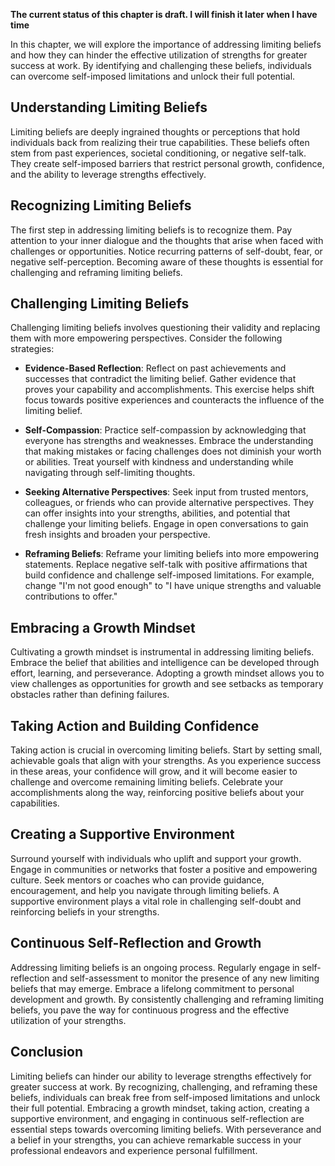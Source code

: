**The current status of this chapter is draft. I will finish it later when I have time**

In this chapter, we will explore the importance of addressing limiting beliefs and how they can hinder the effective utilization of strengths for greater success at work. By identifying and challenging these beliefs, individuals can overcome self-imposed limitations and unlock their full potential.

Understanding Limiting Beliefs
------------------------------

Limiting beliefs are deeply ingrained thoughts or perceptions that hold individuals back from realizing their true capabilities. These beliefs often stem from past experiences, societal conditioning, or negative self-talk. They create self-imposed barriers that restrict personal growth, confidence, and the ability to leverage strengths effectively.

Recognizing Limiting Beliefs
----------------------------

The first step in addressing limiting beliefs is to recognize them. Pay attention to your inner dialogue and the thoughts that arise when faced with challenges or opportunities. Notice recurring patterns of self-doubt, fear, or negative self-perception. Becoming aware of these thoughts is essential for challenging and reframing limiting beliefs.

Challenging Limiting Beliefs
----------------------------

Challenging limiting beliefs involves questioning their validity and replacing them with more empowering perspectives. Consider the following strategies:

* **Evidence-Based Reflection**: Reflect on past achievements and successes that contradict the limiting belief. Gather evidence that proves your capability and accomplishments. This exercise helps shift focus towards positive experiences and counteracts the influence of the limiting belief.

* **Self-Compassion**: Practice self-compassion by acknowledging that everyone has strengths and weaknesses. Embrace the understanding that making mistakes or facing challenges does not diminish your worth or abilities. Treat yourself with kindness and understanding while navigating through self-limiting thoughts.

* **Seeking Alternative Perspectives**: Seek input from trusted mentors, colleagues, or friends who can provide alternative perspectives. They can offer insights into your strengths, abilities, and potential that challenge your limiting beliefs. Engage in open conversations to gain fresh insights and broaden your perspective.

* **Reframing Beliefs**: Reframe your limiting beliefs into more empowering statements. Replace negative self-talk with positive affirmations that build confidence and challenge self-imposed limitations. For example, change "I'm not good enough" to "I have unique strengths and valuable contributions to offer."

Embracing a Growth Mindset
--------------------------

Cultivating a growth mindset is instrumental in addressing limiting beliefs. Embrace the belief that abilities and intelligence can be developed through effort, learning, and perseverance. Adopting a growth mindset allows you to view challenges as opportunities for growth and see setbacks as temporary obstacles rather than defining failures.

Taking Action and Building Confidence
-------------------------------------

Taking action is crucial in overcoming limiting beliefs. Start by setting small, achievable goals that align with your strengths. As you experience success in these areas, your confidence will grow, and it will become easier to challenge and overcome remaining limiting beliefs. Celebrate your accomplishments along the way, reinforcing positive beliefs about your capabilities.

Creating a Supportive Environment
---------------------------------

Surround yourself with individuals who uplift and support your growth. Engage in communities or networks that foster a positive and empowering culture. Seek mentors or coaches who can provide guidance, encouragement, and help you navigate through limiting beliefs. A supportive environment plays a vital role in challenging self-doubt and reinforcing beliefs in your strengths.

Continuous Self-Reflection and Growth
-------------------------------------

Addressing limiting beliefs is an ongoing process. Regularly engage in self-reflection and self-assessment to monitor the presence of any new limiting beliefs that may emerge. Embrace a lifelong commitment to personal development and growth. By consistently challenging and reframing limiting beliefs, you pave the way for continuous progress and the effective utilization of your strengths.

Conclusion
----------

Limiting beliefs can hinder our ability to leverage strengths effectively for greater success at work. By recognizing, challenging, and reframing these beliefs, individuals can break free from self-imposed limitations and unlock their full potential. Embracing a growth mindset, taking action, creating a supportive environment, and engaging in continuous self-reflection are essential steps towards overcoming limiting beliefs. With perseverance and a belief in your strengths, you can achieve remarkable success in your professional endeavors and experience personal fulfillment.
